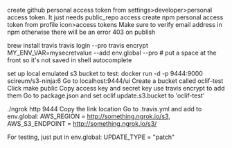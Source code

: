create github personal access token from settings>developer>personal access token. It just needs public_repo access
create npm personal access token from profile icon>access tokens
Make sure to verify email address in npm otherwise there will be an error 403 on publish

brew install travis
travis login --pro
travis encrypt MY_ENV_VAR=mysecretvalue --add env.global --pro # put a space at the front so it's not saved in shell autocomplete

set up local emulated s3 bucket to test:
docker run -d -p 9444:9000 scireum/s3-ninja:6
Go to localhost:9444/ui
Create a bucket called oclif-test
Click make public
Copy access key and secret key
use travis encrypt to add them
Go to package.json and set oclif.update.s3.bucket to 'oclif-test'

./ngrok http 9444
Copy the link location
Go to .travis.yml and add to env.global: AWS_REGION = http://something.ngrok.io/s3, AWS_S3_ENDPOINT = http://something.ngrok.io/s3/

For testing, just put in env.global: UPDATE_TYPE = "patch"
